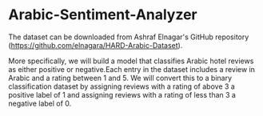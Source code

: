 # Arabic-Sentiment-Analyzer

The dataset can be downloaded from Ashraf Elnagar's GitHub repository (https://github.com/elnagara/HARD-Arabic-Dataset).


More specifically, we will build a model that classifies Arabic hotel reviews as either positive or negative.Each entry in the dataset includes a review in Arabic and a rating between 1 and 5. We will convert this to a binary classification dataset by assigning reviews with a rating of above 3 a positive label of 1 and assigning reviews with a rating of less than 3 a negative label of 0.
